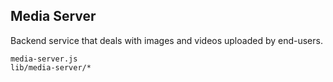 Media Server
------------
Backend service that deals with images and videos uploaded by end-users.

```match
media-server.js
lib/media-server/*
```

[icon]: fa://fa-photo/#7600ff
